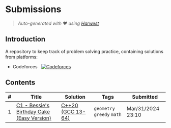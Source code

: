 Submissions
======================
> *Auto-generated with ❤ using [Harwest](https://github.com/nileshsah/harwest-tool)*

## Introduction

A repository to keep track of problem solving practice, containing solutions from platforms:
* Codeforces &nbsp; [![Codeforces](https://run.kaist.ac.kr/badges/codeforces/isym444.svg)](https://codeforces.com/profile/isym444)


## Contents

| # | Title | Solution | Tags | Submitted |
|---| ----- | -------- | ---- | --------- |
1 | [C1 - Bessie's Birthday Cake (Easy Version)](https://codeforces.com/contest/1942/problem/C1) | [C++20 (GCC 13-64)](./codeforces/1942/C1.cpp) | `geometry` `greedy` `math` | Mar/31/2024 23:10 | 